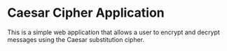 # Caesar Cipher Application

This is a simple web application that allows a user to encrypt and decrypt messages using the Caesar substitution cipher.
